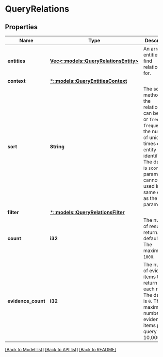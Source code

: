 # QueryRelations

## Properties
Name | Type | Description | Notes
------------ | ------------- | ------------- | -------------
**entities** | [**Vec<::models::QueryRelationsEntity>**](QueryRelationsEntity.md) | An array of entities to find relationships for. | [optional] 
**context** | [***::models::QueryEntitiesContext**](QueryEntitiesContext.md) |  | [optional] 
**sort** | **String** | The sorting method for the relationships, can be `score` or `frequency`. `frequency` is the number of unique times each entity is identified. The default is `score`. This parameter cannot be used in the same query as the **bias** parameter. | [optional] 
**filter** | [***::models::QueryRelationsFilter**](QueryRelationsFilter.md) |  | [optional] 
**count** | **i32** | The number of results to return. The default is `10`. The maximum is `1000`. | [optional] 
**evidence_count** | **i32** | The number of evidence items to return for each result. The default is `0`. The maximum number of evidence items per query is 10,000. | [optional] 

[[Back to Model list]](../README.md#documentation-for-models) [[Back to API list]](../README.md#documentation-for-api-endpoints) [[Back to README]](../README.md)


